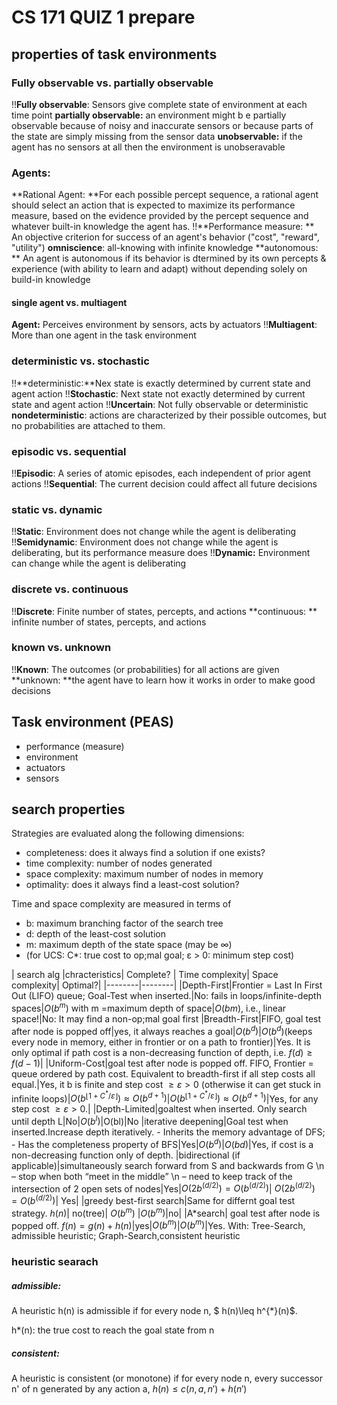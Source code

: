 # CS 171 QUIZ 1 prepare

## properties of task environments
### Fully observable vs. partially observable

!!**Fully observable**: Sensors give complete state of environment at each time point
**partially observable:** an environment might b e partially observable because of noisy and inaccurate sensors or because parts of the state are simply missing from the sensor data
**unobservable:** if the agent has no sensors at all then the environment is unobseravable 

### Agents: 
**Rational Agent: **For each possible percept sequence, a rational agent should select an action that is expected to maximize its performance measure, based on the evidence provided by the percept sequence and whatever built-in knowledge the agent has.
!!**Performance measure: ** An objective criterion for success of an agent's behavior ("cost", "reward", "utility")
**omniscience**: all-knowing with infinite knowledge
**autonomous: ** An agent is autonomous if its behavior is dtermined by its own percepts & experience (with ability to learn and adapt) without depending solely on build-in knowledge
#### single agent vs. multiagent
**Agent:** Perceives environment by sensors, acts by actuators
!!**Multiagent**: More than one agent in the task environment


### deterministic vs. stochastic
!!**deterministic:**Nex state is exactly determined by current state and agent action
!!**Stochastic**: Next state not exactly determined by current state and agent action
!!**Uncertain**: Not fully observable or deterministic
**nondeterministic**: actions are characterized by their possible outcomes, but no probabilities are attached to them.

### episodic vs. sequential
!!**Episodic**: A series of atomic episodes, each independent of prior agent actions
!!**Sequential**: The current decision could affect all future decisions

### static vs. dynamic
!!**Static**: Environment does not change while the agent is deliberating
!!**Semidynamic**: Environment does not change while the agent is deliberating, but its performance measure does
!!**Dynamic:** Environment can change while the agent is deliberating
 
### discrete vs. continuous
!!**Discrete**: Finite number of states, percepts, and actions
**continuous: ** infinite number of states, percepts, and actions
 
### known vs. unknown
!!**Known**: The outcomes (or probabilities) for all actions are given
**unknown: **the agent have to learn how it works in order to make good decisions

## Task environment (PEAS)
- performance (measure)
- environment
- actuators
- sensors


## search properties
Strategies are evaluated along the following dimensions:
- completeness: does it always find a solution if one exists?
- time complexity: number of nodes generated
- space complexity: maximum number of nodes in memory
- optimality: does it always find a least-cost solution?

Time and space complexity are measured in terms of
- b: maximum branching factor of the search tree
- d: depth of the least-cost solution
- m: maximum depth of the state space (may be ∞)
- (for UCS: C*: true cost to op;mal goal; ε > 0: minimum step cost)

| search alg |chracteristics| Complete? | Time complexity| Space complexity| Optimal?|
|--------|--------|
|Depth-First|Frontier = Last In First Out (LIFO) queue; Goal-Test when inserted.|No: fails in loops/infinite-depth spaces|$O(b^m)$ with m =maximum depth of space|$O(bm)$, i.e., linear space!|No: It may find a non-op;mal goal first
|Breadth-First|FIFO, goal test after node is popped off|yes, it always reaches a goal|$O(b^d)$|$O(b^d)$(keeps every node in memory, either in frontier or on a path to frontier)|Yes. It is only optimal if path cost is a non-decreasing function of depth, i.e. $f(d)\ge f(d-1)$|
|Uniform-Cost|goal test after node is popped off. FIFO, Frontier = queue ordered by path cost. Equivalent to breadth-first if all step costs all equal.|Yes, it b is finite and step cost $\ge ε \gt 0$ (otherwise it can get stuck in infinite loops)|$O(b^{\lfloor 1+C^*/ε \rfloor })\approx O(b^{d+1})$|$O(b^{\lfloor 1+C^*/ε \rfloor })\approx O(b^{d+1})$|Yes, for any step cost $≥ ε > 0$.|
|Depth-Limited|goaltest when inserted. Only search until depth L|No|$O(b^l)$|O(bl)|No
|iterative deepening|Goal test when inserted.Increase depth iteratively. - Inherits the memory advantage of DFS; - Has the completeness property of BFS|Yes|$O(b^d)$|$O(bd)$|Yes, if cost is a non-decreasing function only of depth.
|bidirectional (if applicable)|simultaneously search forward from S and backwards from G \n – stop when both “meet in the middle” \n – need to keep track of the intersection of 2 open sets of nodes|Yes|$O(2 b^{(d/2)}) = O(b^{ (d/2)})$| $O(2 b^{(d/2)}) = O(b^{ (d/2)})$| Yes|
|greedy best-first search|Same for differnt goal test strategy. $h(n)$| no(tree)| $O(b^m)$ |$O(b^m)$|no|
|A*search| goal test after node is popped off. $f(n)=g(n)+h(n)$|yes|$O(b^m)$|$O(b^m)$|Yes. With: Tree-Search, admissible heuristic; Graph-Search,consistent heuristic


### heuristic searach
##### admissible:
A heuristic h(n) is admissible if for every node n, $ h(n)\leq h^{*}(n)$.


h*(n): the true cost to reach the goal state from n

##### consistent:
A heuristic is consistent (or monotone) if for every node n, every
successor n' of n generated by any action a,
$h(n) \leq c(n,a,n') + h(n')$





